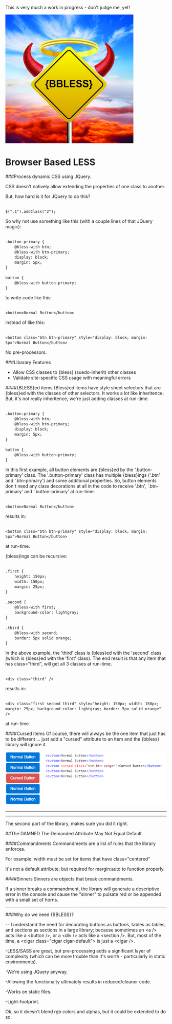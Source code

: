 This is very much a work in progress - don't judge me, yet!

![Image of 1CursedButton](https://raw.githubusercontent.com/JeffHughes/BrowserBasedLESS/master/bbless/src/bbless/wwwroot/images/BBLESSLogo400.jpg)

# Browser Based LESS
###Process dynamic CSS using JQuery.

CSS doesn't natively allow extending the properties of one class to another.

But, how hard is it for JQuery to do this?
```

$(".1").addClass("2");
```

So why not use something like this (with a couple lines of that JQuery magic):

```

.button-primary {
    @bless-with btn;
    @bless-with btn-primary;
    display: block;
    margin: 5px;
}

button {
    @bless-with button-primary;
}

```

to write code like this:

```

<button>Normal Button</button>
```

instead of like this:

```

<button class="btn btn-primary" style="display: block; margin: 5px">Normal Button</button>
```

No pre-processors.

###Libarary Features
- Allow CSS classes to {bless} (suedo-inherit) other classes
- Validate site-specific CSS usage with meaningful errors

####{BLESS}ed items
{Bless}ed items have style sheet selectors that are {bless}ed with the classes of other selectors.  It works a lot like inheritence.  But, it's not really inheritence, we're just adding classes at run-time.

```

.button-primary {
    @bless-with btn;
    @bless-with btn-primary;
    display: block;
    margin: 5px;
}

button {
    @bless-with button-primary;
}

```

In this first example, all button elements are {bless}ed by the '.button-primary' class. The '.button-primary' class has multiple {bless}ings ('.btn' and '.btn-primary') and some additional properties. So, button elements don't need any class decorations at all in the code to receive '.btn', '.btn-primary' and '.button-primary' at run-time.

```

<button>Normal Button</button>
```

results in:

```

<button class="btn btn-primary" style="display: block; margin: 5px">Normal Button</button>
```

at run-time.

{bless}ings can be recursive:
```

.first {
    height: 150px;
    width: 150px;
    margin: 25px;
}

.second {
    @bless-with first;
    background-color: lightgray;
}

.third {
    @bless-with second;
    border: 5px solid orange;
}

```

In the above example, the 'third' class is {bless}ed with the 'second' class (which is {bless}ed with the 'first' class).  The end result is that any item that has class="third", will get all 3 classes at run-time.

```

<div class="third" />
```

results in:

```

<div class="first second third" style="height: 150px; width: 150px; margin: 25px; background-color: lightgray; border: 5px solid orange" />
```

at run-time.

####Cursed items
Of course, there will always be the one item that just has to be different ... just add a "cursed" attribute to an item and the {bbless} library will ignore it.

![Image of 1CursedButton](https://raw.githubusercontent.com/JeffHughes/BrowserBasedLESS/master/bbless/src/bbless/wwwroot/images/bblessSample1CursedButton.png)

------------------------------
------------------------------
The second part of the library, makes sure you did it right.

##The DAMNED
The Demanded Attribute May Not Equal Default.

####Commandments
Commandments are a list of rules that the library enforces.

For example: width must be set for items that have class="centered"

It's not a default attribute; but required for margin:auto to function properly.

####Sinners
Sinners are objects that break commandments.

If a sinner breaks a commandment, the library will generate a descriptive error in the console and cause the "sinner" to pulsate red or be appended with a small set of horns.

------------------------------
###Why do we need {BBLESS}?

-- I understand the need for decorating buttons as buttons, tables as tables, and sections as sections in a large library; because sometimes an &lt;a /> acts like a &lt;button />, or a &lt;div /> acts like a &lt;section />.  But, most of the time, a &lt;cigar class="cigar cigar-default"> is just a &lt;cigar />.

-LESS/SASS are great, but pre-processing adds a significant layer of complexity (which can be more trouble than it's worth - particularly in static environments).

-We're using JQuery anyway.

-Allowing the functionalty ultimately results in reduced/cleaner code.

-Works on static files.

-Light-footprint.

Ok, so it doesn't blend rgb colors and alphas, but it could be extended to do so.